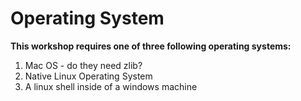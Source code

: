 [//]: ![Screenshot](img/sib1.jpg)

# Operating System 

**This workshop requires one of three following operating systems:** 

1. Mac OS - do they need zlib?  
2. Native Linux Operating System 
3. A linux shell inside of a windows machine



